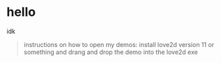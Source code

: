 # hello
idk

> instructions on how to open my demos: install love2d version 11 or something and drang and drop the demo into the love2d exe
